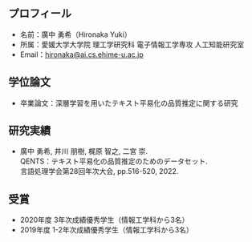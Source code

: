 ## プロフィール
- 名前：廣中 勇希（Hironaka Yuki）
- 所属：愛媛大学大学院 理工学研究科 電子情報工学専攻 人工知能研究室
- Email：hironaka@ai.cs.ehime-u.ac.jp
## 学位論文
- 卒業論文：深層学習を用いたテキスト平易化の品質推定に関する研究
## 研究実績
- 廣中 勇希, 井川 朋樹, 梶原 智之, 二宮 崇. <br>
  QENTS：テキスト平易化の品質推定のためのデータセット. <br>
  言語処理学会第28回年次大会, pp.516-520, 2022.
## 受賞
- 2020年度 3年次成績優秀学生（情報工学科から3名）
- 2019年度 1-2年次成績優秀学生（情報工学科から3名）

<!--
**yu-hiro/yu-hiro** is a ✨ _special_ ✨ repository because its `README.md` (this file) appears on your GitHub profile.

Here are some ideas to get you started:

- 🔭 I’m currently working on ...
- 🌱 I’m currently learning ...
- 👯 I’m looking to collaborate on ...
- 🤔 I’m looking for help with ...
- 💬 Ask me about ...
- 📫 How to reach me: ...
- 😄 Pronouns: ...
- ⚡ Fun fact: ...
-->
